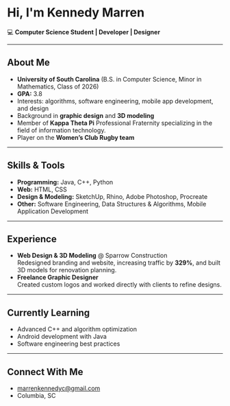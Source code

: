 # Hi, I'm Kennedy Marren

💻 **Computer Science Student | Developer | Designer**

---

## About Me
- **University of South Carolina** (B.S. in Computer Science, Minor in Mathematics, Class of 2026)  
- **GPA:** 3.8  
- Interests: algorithms, software engineering, mobile app development, and design  
- Background in **graphic design** and **3D modeling**
- Member of **Kappa Theta Pi** Professional Fraternity specializing in the field of information technology. 
- Player on the **Women’s Club Rugby team**  

---

## Skills & Tools
- **Programming:** Java, C++, Python  
- **Web:** HTML, CSS  
- **Design & Modeling:** SketchUp, Rhino, Adobe Photoshop, Procreate  
- **Other:** Software Engineering, Data Structures & Algorithms, Mobile Application Development  

---

## Experience
- **Web Design & 3D Modeling** @ Sparrow Construction  
  Redesigned branding and website, increasing traffic by **329%**, and built 3D models for renovation planning.  
- **Freelance Graphic Designer**  
  Created custom logos and worked directly with clients to refine designs.  

---

## Currently Learning
- Advanced C++ and algorithm optimization  
- Android development with Java  
- Software engineering best practices  

---

## Connect With Me
- [marrenkennedyc@gmail.com](mailto:marrenkennedyc@gmail.com)  
- Columbia, SC   
